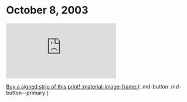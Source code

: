 # October 8, 2003

![](https://www.achewood.com/comic.php?date=10082003)

[Buy a signed strip of this print! :material-image-frame:](https://achewood-holiday-pop-up.myshopify.com/products/strip#10082003){ .md-button .md-button--primary }
